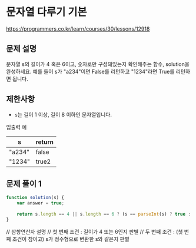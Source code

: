 
#    문자열 다루기 기본



https://programmers.co.kr/learn/courses/30/lessons/12918

  

## 문제 설명 

 
문자열 s의 길이가 4 혹은 6이고, 숫자로만 구성돼있는지 확인해주는 함수, solution을 완성하세요. 예를 들어 s가 "a234"이면 False를 리턴하고 "1234"라면 True를 리턴하면 됩니다.

  

## 제한사항

+ `s`는 길이 1 이상, 길이 8 이하인 문자열입니다.



  

입출력 예



|s|return|
|---|---|
|"a234"|false|
|"1234"|true2|


  


  

## 문제 풀이 1

```javascript
function solution(s) {
    var answer = true;
        
    return s.length == 4 || s.length == 6 ? (s == parseInt(s) ? true : false ) : false ;
}

```
// 삼항연산자 설명 
// 첫 번째 조건 : 길이가 4 또는 6인지 판별
// 두 번째 조건 :  (첫 번째 조건이 참이고) s가 정수형으로 변환한 s와 같은지 판별
